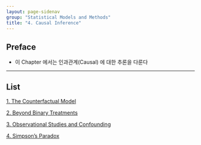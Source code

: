 ```yaml
---
layout: page-sidenav
group: "Statistical Models and Methods"
title: "4. Causal Inference"
---
```


## Preface

- 이 Chapter 에서는 인과관계(Causal) 에 대한 추론을 다룬다


---

## List

[1. The Counterfactual Model](https://sungbinlim.github.io/sl/docs/aos3/4-1)

[2. Beyond Binary Treatments](https://sungbinlim.github.io/sl/docs/aos3/4-2)

[3. Observational Studies and Confounding](https://sungbinlim.github.io/sl/docs/aos3/4-3)

[4. Simpson’s Paradox](https://sungbinlim.github.io/sl/docs/aos3/4-4)

